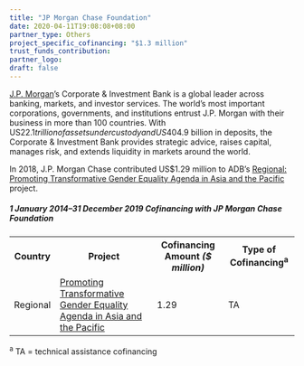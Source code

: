 ```yaml
---
title: "JP Morgan Chase Foundation"
date: 2020-04-11T19:08:08+08:00
partner_type: Others
project_specific_cofinancing: "$1.3 million"
trust_funds_contribution:
partner_logo:
draft: false
---
```


<a href="https://www.jpmorgan.com">J.P. Morgan</a>’s Corporate & Investment Bank is a global leader across banking, markets, and investor services. The world’s most important corporations, governments, and institutions entrust J.P. Morgan with their business in more than 100 countries. With US$22.1 trillion of assets under custody and US$404.9 billion in deposits, the Corporate & Investment Bank provides strategic advice, raises capital, manages risk, and extends liquidity in markets around the world. 

In 2018, J.P. Morgan Chase contributed US$1.29 million to ADB’s <a href="https://www.adb.org/projects/52214-001/main">Regional: Promoting Transformative Gender Equality Agenda in Asia and the Pacific</a> project.

##### _1 January 2014–31 December 2019_ Cofinancing with JP Morgan Chase Foundation

<table class="table dr-partner-table">

<tr>
<th>Country</th>
<th>Project</th>
<th>Cofinancing Amount <em>($ million)</em></th>
<th>Type of Cofinancing<sup>a</sup></th>
</tr>
<tr>
<td>Regional</td>
<td><a
href="https://www.adb.org/projects/52214-001/main" target="_blank">Promoting Transformative Gender Equality Agenda in Asia and the Pacific</a></td>
<td>1.29 </td>
<td>TA</td>
</tr>
</table>


<p class="dr-footnote"><sup>a</sup> TA = technical assistance cofinancing</p>
